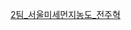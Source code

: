 [2팀_서울미세먼지농도_전주혁](https://www.kaggle.com/code/wngur0313/air-pollution-of-seoul/notebook?scriptVersionId=91642190)
